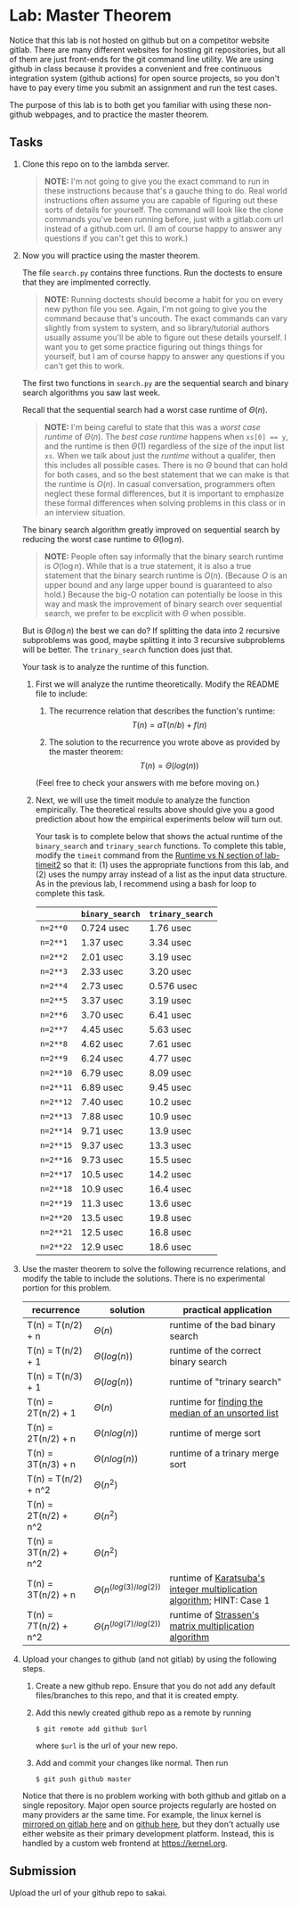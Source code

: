 # Lab: Master Theorem

Notice that this lab is not hosted on github but on a competitor website gitlab.
There are many different websites for hosting git repositories,
but all of them are just front-ends for the git command line utility.
We are using github in class because it provides a convenient and free continuous integration system (github actions) for open source projects,
so you don't have to pay every time you submit an assignment and run the test cases.

The purpose of this lab is to both get you familiar with using these non-github webpages, and to practice the master theorem.

## Tasks

1. Clone this repo on to the lambda server.

    > **NOTE:**
    > I'm not going to give you the exact command to run in these instructions because that's a gauche thing to do.
    > Real world instructions often assume you are capable of figuring out these sorts of details for yourself.
    > The command will look like the clone commands you've been running before, just with a gitlab.com url instead of a github.com url.
    > (I am of course happy to answer any questions if you can't get this to work.)

1. Now you will practice using the master theorem.

    The file `search.py` contains three functions.
    Run the doctests to ensure that they are implmented correctly.

    > **NOTE:**
    > Running doctests should become a habit for you on every new python file you see.
    > Again, I'm not going to give you the command because that's uncouth.
    > The exact commands can vary slightly from system to system,
    > and so library/tutorial authors usually assume you'll be able to figure out these details yourself.
    > I want you to get some practice figuring out things things for yourself,
    > but I am of course happy to answer any questions if you can't get this to work.

    The first two functions in `search.py` are the sequential search and binary search algorithms you saw last week.

    Recall that the sequential search had a worst case runtime of $\Theta(n)$.

    > **NOTE:**
    > I'm being careful to state that this was a *worst case runtime* of $\Theta(n)$.
    > The *best case runtime* happens when `xs[0] == y`,
    > and the runtime is then $\Theta(1)$ regardless of the size of the input list `xs`.
    > When we talk about just the *runtime* without a qualifer,
    > then this includes all possible cases.
    > There is no $\Theta$ bound that can hold for both cases,
    > and so the best statement that we can make is that the runtime is $O(n)$.
    > In casual conversation, programmers often neglect these formal differences,
    > but it is important to emphasize these formal differences when solving problems in this class or in an interview situation.

    The binary search algorithm greatly improved on sequential search by reducing the worst case runtime to $\Theta(\log n)$.

    > **NOTE:**
    > People often say informally that the binary search runtime is $O(\log n)$.
    > While that is a true statement, it is also a true statement that the binary search runtime is $O(n)$.
    > (Because $O$ is an upper bound and any large upper bound is guaranteed to also hold.)
    > Because the big-O notation can potentially be loose in this way and mask the improvement of binary search over sequential search,
    > we prefer to be excplicit with $\Theta$ when possible.

    But is $\Theta(\log n)$ the best we can do?
    If splitting the data into 2 recursive subproblems was good,
    maybe splitting it into 3 recursive subproblems will be better.
    The `trinary_search` function does just that.

    Your task is to analyze the runtime of this function.

    1. First we will analyze the runtime theoretically.
        Modify the README file to include:
    
        1. The recurrence relation that describes the function's runtime:
            $$T(n) = aT(n/b) + f(n)$$

        1. The solution to the recurrence you wrote above as provided by the master theorem:
            $$T(n) = \Theta(log(n))$$

        (Feel free to check your answers with me before moving on.)
    
    1. Next, we will use the timeit module to analyze the function empirically.
        The theoretical results above should give you a good prediction about how the empirical experiments below will turn out.

        Your task is to complete below that shows the actual runtime of the `binary_search` and `trinary_search` functions.
        To complete this table, modify the `timeit` command from the [Runtime vs N section of lab-timeit2](https://github.com/mikeizbicki/lab-timeit2#runtime-vs-n) so that it: (1) uses the appropriate functions from this lab, and (2) uses the numpy array instead of a list as the input data structure.
        As in the previous lab, I recommend using a bash for loop to complete this task.

        |                | `binary_search`           | `trinary_search`      |
        | -------------- | ------------------------- | --------------------- | 
        | `n=2**0`       |    0.724 usec             |       1.76 usec       |
        | `n=2**1`       |    1.37 usec              |       3.34 usec       |
        | `n=2**2`       |    2.01 usec              |       3.19 usec       |
        | `n=2**3`       |    2.33 usec              |       3.20 usec       |
        | `n=2**4`       |    2.73 usec              |       0.576 usec      |
        | `n=2**5`       |    3.37 usec              |       3.19 usec       |
        | `n=2**6`       |    3.70 usec              |       6.41 usec       |
        | `n=2**7`       |    4.45 usec              |       5.63 usec       |
        | `n=2**8`       |    4.62 usec              |       7.61 usec       |
        | `n=2**9`       |    6.24 usec              |       4.77 usec       |
        | `n=2**10`      |    6.79 usec              |       8.09 usec       |
        | `n=2**11`      |    6.89 usec              |       9.45 usec       |
        | `n=2**12`      |    7.40 usec              |       10.2 usec       |
        | `n=2**13`      |    7.88 usec              |       10.9 usec       |
        | `n=2**14`      |    9.71 usec              |       13.9 usec       |
        | `n=2**15`      |    9.37 usec              |       13.3 usec       |
        | `n=2**16`      |    9.73 usec              |       15.5 usec       |
        | `n=2**17`      |    10.5 usec              |       14.2 usec       |
        | `n=2**18`      |    10.9 usec              |       16.4 usec       |
        | `n=2**19`      |    11.3 usec              |       13.6 usec       |
        | `n=2**20`      |    13.5 usec              |       19.8 usec       |
        | `n=2**21`      |    12.5 usec              |       16.8 usec       |
        | `n=2**22`      |    12.9 usec              |       18.6 usec       |


1. Use the master theorem to solve the following recurrence relations,
    and modify the table to include the solutions.
    There is no experimental portion for this problem.

    | recurrence           | solution                       | practical application                     |
    | -------------------- | ------------------------------ | ----------------------------------------- |
    | T(n) = T(n/2) + n    | $\Theta(   n                )$ | runtime of the bad binary search          |
    | T(n) = T(n/2) + 1    | $\Theta(    log(n)          )$ | runtime of the correct binary search      |
    | T(n) = T(n/3) + 1    | $\Theta(    log(n)          )$ | runtime of "trinary search"               |
    | T(n) = 2T(n/2) + 1   | $\Theta(      n             )$ | runtime for [finding the median of an unsorted list](https://en.wikipedia.org/wiki/Quickselect) |
    | T(n) = 2T(n/2) + n   | $\Theta(   nlog(n)          )$ | runtime of merge sort                     |
    | T(n) = 3T(n/3) + n   | $\Theta(   nlog(n)          )$ | runtime of a trinary merge sort           |
    | T(n) = T(n/2) + n^2  | $\Theta(    n^2             )$ |                                           |
    | T(n) = 2T(n/2) + n^2 | $\Theta(    n^2             )$ |                                           |
    | T(n) = 3T(n/2) + n^2 | $\Theta(    n^2             )$ |                                           |
    | T(n) = 3T(n/2) + n   | $\Theta(    n^(log(3)/log(2))$ | runtime of [Karatsuba's integer multiplication algorithm](https://en.wikipedia.org/wiki/Karatsuba_algorithm); HINT: Case 1 |
    | T(n) = 7T(n/2) + n^2 | $\Theta(    n^(log(7)/log(2))$ | runtime of [Strassen's matrix multiplication algorithm](https://en.wikipedia.org/wiki/Strassen_algorithm) |

1. Upload your changes to github (and not gitlab) by using the following steps.

    1. Create a new github repo.
        Ensure that you do not add any default files/branches to this repo, and that it is created empty.

    1. Add this newly created github repo as a remote by running
        ```
        $ git remote add github $url
        ```
        where `$url` is the url of your new repo.

    1. Add and commit your changes like normal.
        Then run
        ```
        $ git push github master
        ```
    
    Notice that there is no problem working with both github and gitlab on a single repository.
    Major open source projects regularly are hosted on many providers ar the same time.
    For example, the linux kernel is [mirrored on gitlab here](https://gitlab.com/linux-kernel/linux) and on [github here](https://github.com/torvalds/linux),
    but they don't actually use either website as their primary development platform.
    Instead, this is handled by a custom web frontend at <https://kernel.org>.

## Submission

Upload the url of your github repo to sakai.
